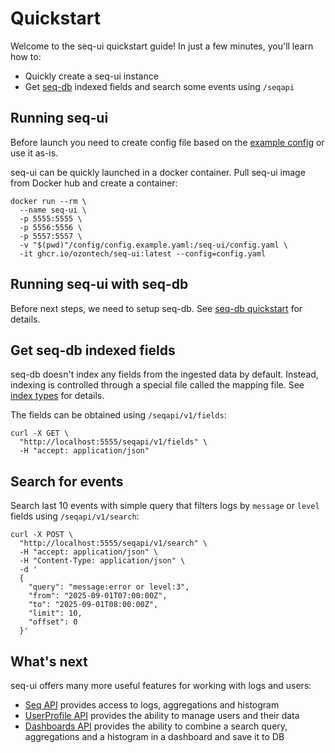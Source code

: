 # Quickstart

Welcome to the seq-ui quickstart guide! In just a few minutes, you'll learn how to:
- Quickly create a seq-ui instance
- Get [seq-db](https://github.com/ozontech/seq-db) indexed fields and search some events using `/seqapi`

## Running seq-ui

Before launch you need to create config file based on the [example config](https://github.com/ozontech/seq-ui/tree/main/config/config.example.yaml) or use it as-is.

seq-ui can be quickly launched in a docker container. Pull seq-ui image from Docker hub and create a container:
```shell
docker run --rm \
  --name seq-ui \
  -p 5555:5555 \
  -p 5556:5556 \
  -p 5557:5557 \
  -v "$(pwd)"/config/config.example.yaml:/seq-ui/config.yaml \
  -it ghcr.io/ozontech/seq-ui:latest --config=config.yaml
```

## Running seq-ui with seq-db

Before next steps, we need to setup seq-db. See [seq-db quickstart](https://github.com/ozontech/seq-db/blob/main/docs/en/01-quickstart.md) for details.

## Get seq-db indexed fields

seq-db doesn't index any fields from the ingested data by default. Instead, indexing is controlled through a special file called the mapping file. See [index types](https://github.com/ozontech/seq-db/blob/main/docs/en/03-index-types.md) for details.

The fields can be obtained using `/seqapi/v1/fields`:
```shell
curl -X GET \
  "http://localhost:5555/seqapi/v1/fields" \
  -H "accept: application/json"
```

## Search for events

Search last 10 events with simple query that filters logs by `message` or `level` fields using `/seqapi/v1/search`:
```shell
curl -X POST \
  "http://localhost:5555/seqapi/v1/search" \
  -H "accept: application/json" \
  -H "Content-Type: application/json" \
  -d '
  {
    "query": "message:error or level:3",
    "from": "2025-09-01T07:00:00Z",
    "to": "2025-09-01T08:00:00Z",
    "limit": 10,
    "offset": 0
  }'
```

## What's next

seq-ui offers many more useful features for working with logs and users:
- [Seq API](https://github.com/ozontech/seq-ui/blob/main/docs/en/03-seq-api.md) provides access to logs, aggregations and histogram
- [UserProfile API](https://github.com/ozontech/seq-ui/blob/main/docs/en/04-userprofile-api.md) provides the ability to manage users and their data
- [Dashboards API](https://github.com/ozontech/seq-ui/blob/main/docs/en/05-dashboards-api.md) provides the ability to combine a search query, aggregations and a histogram in a dashboard and save it to DB